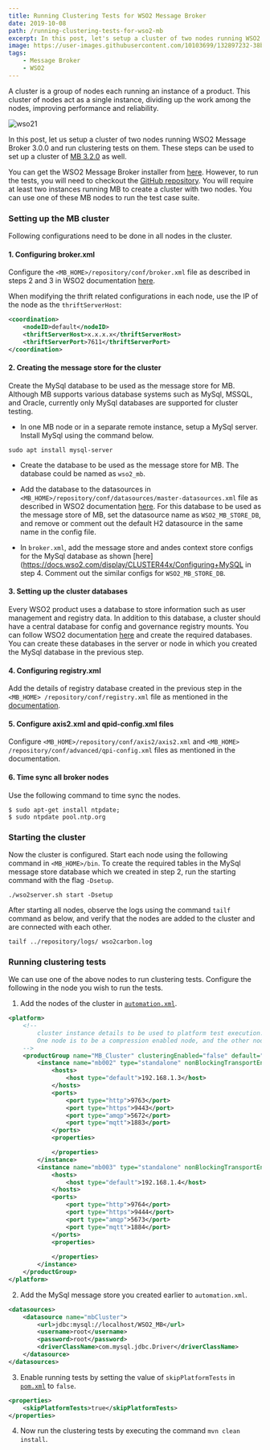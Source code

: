 ```yaml
---
title: Running Clustering Tests for WSO2 Message Broker
date: 2019-10-08
path: /running-clustering-tests-for-wso2-mb
excerpt: In this post, let's setup a cluster of two nodes running WSO2 Message Broker 3.0.0 and run clustering tests on them.
image: https://user-images.githubusercontent.com/10103699/132897232-38b6bf59-4b23-4c80-ab38-14c8b19c6d2e.png
tags: 
    - Message Broker
    - WSO2
---
```

A cluster is a group of nodes each running an instance of a product. This cluster of nodes act as a single instance, 
dividing up the work among the nodes, improving performance and reliability.

![wso21](https://user-images.githubusercontent.com/10103699/132897232-38b6bf59-4b23-4c80-ab38-14c8b19c6d2e.png)

In this post, let us setup a cluster of two nodes running WSO2 Message Broker 3.0.0 and run clustering tests on them. 
These steps can be used to set up a cluster of [MB 3.2.0](https://docs.wso2.com/display/MB320/Clustered+Deployment) as well.

You can get the WSO2 Message Broker installer from [here](https://wso2.com/products/message-broker/). However, to run 
the tests, you will need to checkout the [GitHub repository](https://github.com/wso2-attic/product-mb). You will 
require at least two instances running MB to create a cluster with two nodes. You can use one of these MB nodes 
to run the test case suite.

### Setting up the MB cluster

Following configurations need to be done in all nodes in the cluster.

#### 1. Configuring broker.xml

Configure the `<MB_HOME>/repository/conf/broker.xml` file as described in steps 2 and 3 in WSO2 documentation [here](https://docs.wso2.com/display/CLUSTER44x/Configuring+the+Broker+Nodes).

When modifying the thrift related configurations in each node, use the IP of the node as the `thriftServerHost`:

```xml
<coordination>
    <nodeID>default</nodeID>
    <thriftServerHost>x.x.x.x</thriftServerHost>
    <thriftServerPort>7611</thriftServerPort>
</coordination>
```

#### 2. Creating the message store for the cluster

Create the MySql database to be used as the message store for MB. Although MB supports various database systems 
such as MySql, MSSQL, and Oracle, currently only MySql databases are supported for cluster testing.

* In one MB node or in a separate remote instance, setup a MySql server. Install MySql using the command below.

```
sudo apt install mysql-server
```

* Create the database to be used as the message store for MB. The database could be named as `wso2_mb`.

* Add the database to the datasources in `<MB_HOME>/repository/conf/datasources/master-datasources.xml` file as 
described in WSO2 documentation [here](https://docs.wso2.com/display/CLUSTER44x/Configuring+MySQL). For this 
database to be used as the message store of MB, set the datasource name as `WSO2_MB_STORE_DB`, and remove or 
comment out the default H2 datasource in the same name in the config file.

* In `broker.xml`, add the message store and andes context store configs for the MySql database as shown 
[here](https://docs.wso2.com/display/CLUSTER44x/Configuring+MySQL in step 4. Comment out the similar configs 
for `WSO2_MB_STORE_DB`.

#### 3. Setting up the cluster databases

Every WSO2 product uses a database to store information such as user management and registry data. 
In addition to this database, a cluster should have a central database for config and governance registry mounts. 
You can follow WSO2 documentation [here](https://docs.wso2.com/display/CLUSTER44x/Setting+up+the+Database) and 
create the required databases. You can create these databases in the server or node in which you created the 
MySql database in the previous step.

#### 4. Configuring registry.xml
Add the details of registry database created in the previous step in the `<MB_HOME> /repository/conf/registry.xml` 
file as mentioned in the [documentation](https://docs.wso2.com/display/CLUSTER44x/Configuring+the+Broker+Nodes#ConfiguringtheBrokerNodes-Configuringregistry.xml).

#### 5. Configure axis2.xml and qpid-config.xml files
Configure `<MB_HOME>/repository/conf/axis2/axis2.xml` and `<MB_HOME> /repository/conf/advanced/qpi-config.xml` files 
as mentioned in the documentation.

#### 6. Time sync all broker nodes

Use the following command to time sync the nodes.

```
$ sudo apt-get install ntpdate;
$ sudo ntpdate pool.ntp.org
```

### Starting the cluster

Now the cluster is configured. Start each node using the following command in `<MB_HOME>/bin`.
To create the required tables in the MySql message store database which we created in step 2, run the starting 
command with the flag `-Dsetup`.

```
./wso2server.sh start -Dsetup
```

After starting all nodes, observe the logs using the command `tailf` command as below, and verify that the 
nodes are added to the cluster and are connected with each other.

```
tailf ../repository/logs/ wso2carbon.log
```

### Running clustering tests

We can use one of the above nodes to run clustering tests. Configure the following in the node you wish 
to run the tests.

1. Add the nodes of the cluster in [`automation.xml`](https://github.com/wso2-attic/product-mb/blob/master/modules/integration/tests-platform/tests-clustering/src/test/resources/automation.xml). 

```xml
<platform>
    <!--
        cluster instance details to be used to platform test execution. 
        One node is to be a compression enabled node, and the other node is to be without compression.
    -->
    <productGroup name="MB_Cluster" clusteringEnabled="false" default="true">
        <instance name="mb002" type="standalone" nonBlockingTransportEnabled="false">
            <hosts>
                <host type="default">192.168.1.3</host>
            </hosts>
            <ports>
                <port type="http">9763</port>
                <port type="https">9443</port>
                <port type="amqp">5672</port>
                <port type="mqtt">1883</port>
            </ports>
            <properties>

            </properties>
        </instance>
        <instance name="mb003" type="standalone" nonBlockingTransportEnabled="false">
            <hosts>
                <host type="default">192.168.1.4</host>
            </hosts>
            <ports>
                <port type="http">9764</port>
                <port type="https">9444</port>
                <port type="amqp">5673</port>
                <port type="mqtt">1884</port>
            </ports>
            <properties>
         
            </properties>
        </instance>
    </productGroup>
</platform>
```

2. Add the MySql message store you created earlier to `automation.xml`.

```xml
<datasources>
    <datasource name="mbCluster">
        <url>jdbc:mysql://localhost/WSO2_MB</url>
        <username>root</username>
        <password>root</password>
        <driverClassName>com.mysql.jdbc.Driver</driverClassName>
    </datasource>
</datasources>
```

3. Enable running tests by setting the value of `skipPlatformTests` in [`pom.xml`](https://github.com/wso2-attic/product-mb/blob/master/modules/integration/tests-platform/tests-clustering/pom.xml) to `false`.

```xml
<properties>
    <skipPlatformTests>true</skipPlatformTests>
</properties>
```

4. Now run the clustering tests by executing the command `mvn clean install`.

